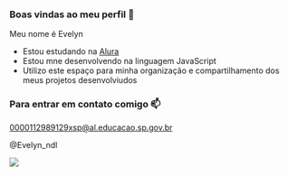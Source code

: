 ### Boas vindas ao meu perfil 💜

Meu nome é Evelyn

- Estou estudando na [Alura](https://www.alura.com.br)
- Estou mne desenvolvendo na linguagem JavaScript
- Utilizo este espaço para minha organização e compartilhamento dos meus projetos desenvolviudos

### Para entrar em contato comigo 📫

0000112989129xsp@al.educacao.sp.gov.br

@Evelyn_ndl

![](https://media1.tenor.com/m/3pEELoKLH5QAAAAC/snoopy-snoopy-dance.gif)
